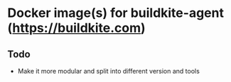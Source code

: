 # Docker image(s) for buildkite-agent (https://buildkite.com)

## Todo

* Make it more modular and split into different version and tools 
